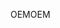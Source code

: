 <span data-ttu-id="8e893-101">OEM</span><span class="sxs-lookup"><span data-stu-id="8e893-101">OEM</span></span>